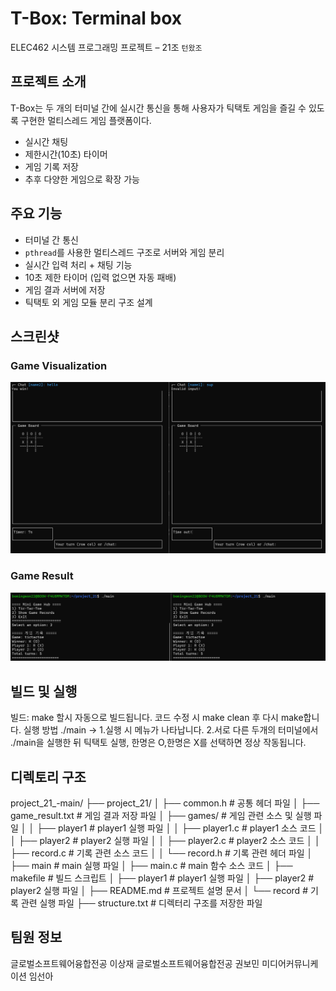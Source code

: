 # T-Box: Terminal box
ELEC462 시스템 프로그래밍 프로젝트 – 21조 `턴왔조`

## 프로젝트 소개
T-Box는 두 개의 터미널 간에 실시간 통신을 통해 사용자가 틱택토 게임을 즐길 수 있도록 구현한 멀티스레드 게임 플랫폼이다.
- 실시간 채팅
- 제한시간(10초) 타이머
- 게임 기록 저장
- 추후 다양한 게임으로 확장 가능

## 주요 기능
- 터미널 간 통신
- `pthread`를 사용한 멀티스레드 구조로 서버와 게임 분리
- 실시간 입력 처리 + 채팅 기능
- 10초 제한 타이머 (입력 없으면 자동 패배)
- 게임 결과 서버에 저장
- 틱택토 외 게임 모듈 분리 구조 설계

## 스크린샷

### Game Visualization

![Game Image](./game.png)

### Game Result

![Result Image](./result.png)

## 빌드 및 실행
빌드: make 할시 자동으로 빌드됩니다.
코드 수정 시 make clean 후 다시 make합니다.
실행 방법
./main ->
1.실행 시 메뉴가 나타납니다.
2.서로 다른 두개의 터미널에서 ./main을 실행한 뒤
틱택토 실행, 한명은 O,한명은 X를 선택하면 정상 작동됩니다.

## 디렉토리 구조
project_21_-main/
├── project_21/
│   ├── common.h                # 공통 헤더 파일
│   ├── game_result.txt         # 게임 결과 저장 파일
│   ├── games/                  # 게임 관련 소스 및 실행 파일
│   │   ├── player1             # player1 실행 파일
│   │   ├── player1.c           # player1 소스 코드
│   │   ├── player2             # player2 실행 파일
│   │   ├── player2.c           # player2 소스 코드
│   │   ├── record.c            # 기록 관련 소스 코드
│   │   └── record.h            # 기록 관련 헤더 파일
│   ├── main                    # main 실행 파일
│   ├── main.c                  # main 함수 소스 코드
│   ├── makefile                # 빌드 스크립트
│   ├── player1                 # player1 실행 파일
│   ├── player2                 # player2 실행 파일
│   ├── README.md               # 프로젝트 설명 문서
│   └── record                  # 기록 관련 실행 파일
├── structure.txt               # 디렉터리 구조를 저장한 파일

## 팀원 정보
글로벌소프트웨어융합전공 이상재
글로벌소프트웨어융합전공 권보민
미디어커뮤니케이션 임선아
